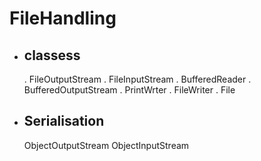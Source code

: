 # FileHandling

* classess
  ----------
  . FileOutputStream
  . FileInputStream
  . BufferedReader
  . BufferedOutputStream
  . PrintWrter
  . FileWriter
  . File
* Serialisation
  --------------
  ObjectOutputStream
  ObjectInputStream
